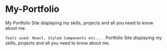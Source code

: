 # My-Portfolio
My Portfolio Site displaying my skills, projects and all you need to know about me.

```Tools used: React, Styled Components etc... ```
Portfolio Site displaying my skills, projects and all you need to know about me.
